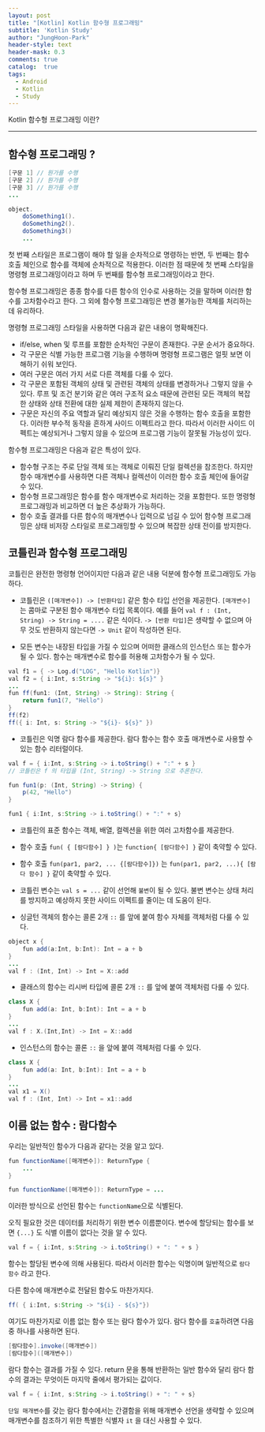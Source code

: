 ```yaml
---
layout: post
title: "[Kotlin] Kotlin 함수형 프로그래밍"
subtitle: 'Kotlin Study'
author: "JungHoon-Park"
header-style: text
header-mask: 0.3
comments: true
catalog:  true
tags:
  - Android
  - Kotlin
  - Study
---
```


Kotlin 함수형 프로그래밍 이란?

---

## 함수형 프로그래밍 ?

~~~java
[구문 1] // 뭔가를 수행
[구문 2] // 뭔가를 수행
[구문 3] // 뭔가를 수행
...
~~~


~~~java
object.
    doSomething1().
    doSomething2().
    doSomething3()
    ...
~~~

첫 번째 스타일은 프로그램이 해야 할 일을 순차적으로 명령하는 반면, 두 번째는 함수 호출 체인으로 함수를 객체에 순차적으로 적용한다.
이러한 점 때문에 첫 번째 스타일을 명령형 프로그래밍이라고 하며 두 번째를 함수형 프로그래밍이라고 한다.

함수형 프로그래밍은 종종 함수를 다른 함수의 인수로 사용하는 것을 말하며 이러한 함수를 고차함수라고 한다. 그 외에 함수형 프로그래밍은 변경 불가능한 객체를 처리하는데 유리하다.


명령형 프로그래밍 스타일을 사용하면 다음과 같은 내용이 명확해진다.
- if/else, when 및 루프를 포함한 순차적인 구문이 존재한다. 구문 순서가 중요하다.
- 각 구문은 식별 가능한 프로그램 기능을 수행하며 명령형 프로그램은 얼핏 보면 이해하기 쉬워 보인다.
- 여러 구문은 여러 가지 서로 다른 객체를 다룰 수 있다.
- 각 구문은 포함된 객체의 상태 및 관련된 객체의 상태를 변경하거나 그렇지 않을 수 있다. 루프 및 조건 분기와 같은 여러 구조적 요소 때문에 관련된 모든 객체의 복잡한 상태와 상태 전환에 대한 실제 제한이 존재하지 않는다.
- 구문은 자신의 주요 역할과 달리 예상되지 않은 것을 수행하는 함수 호출을 포함한다. 이러한 부수적 동작을 흔하게 사이드 이펙트라고 한다. 따라서 이러한 사이드 이펙트는 예상되거나 그렇지 않을 수 있으며 프로그램 기능이 잘못될 가능성이 있다.


함수형 프로그래밍은 다음과 같은 특성이 있다.
- 함수형 구조는 주로 단일 객체 또는 객체로 이뤄진 단일 컬렉션을 참조한다. 하지만 함수 매개변수를 사용하면 다른 객체나 컬렉션이 이러한 함수 호출 체인에 들어갈 수 있다.
- 함수형 프로그래밍은 함수를 함수 매개변수로 처리하는 것을 포함한다. 또한 명령형 프로그래밍과 비교하면 더 높은 추상화가 가능하다.
- 함수 호출 결과를 다른 함수의 매개변수나 입력으로 넘길 수 있어 함수형 프로그래밍은 상태 비저장 스타일로 프로그래밍할 수 있으며 복잡한 상태 전이를 방지한다.


## 코틀린과 함수형 프로그래밍

코틀린은 완전한 명령형 언어이지만 다음과 같은 내용 덕분에 함수형 프로그래밍도 가능하다.

- 코틀린은 `([매개변수]) -> [반환타입]` 같은 함수 타입 선언을 제공한다. `[매개변수]`는 콤마로 구분된 함수 매개변수 타입 목록이다.
예를 들어 `val f : (Int, String) -> String = ....` 같은 식이다. `-> [반환 타입]`은 생략할 수 없으며 아무 것도 반환하지 않는다면 `-> Unit` 같이 작성하면 된다.

- 모든 변수는 내장된 타입을 가질 수 있으며 어떠한 클래스의 인스턴스 또는 함수가 될 수 있다. 함수는 매개변수로 함수를 허용해 고차함수가 될 수 있다.
~~~java
val f1 = { -> Log.d("LOG", "Hello Kotlin")}
val f2 = { i:Int, s:String -> "${i}: ${s}" }
...
fun ff(fun1: (Int, String) -> String): String {
    return fun1(7, "Hello")
}
ff(f2)
ff({ i: Int, s: String -> "${i}- ${s}" })
~~~

- 코틀린은 익명 람다 함수를 제공한다. 람다 함수는 함수 호출 매개변수로 사용할 수 있는 함수 리터럴이다.

~~~java
val f = { i:Int, s:String -> i.toString() + ":" + s }
// 코틀린은 f 의 타입을 (Int, String) -> String 으로 추론한다.

fun fun1(p: (Int, String) -> String) {
    p(42, "Hello")
}

fun1 { i:Int, s:String -> i.toString() + ":" + s}
~~~

- 코틀린의 표준 함수는 객체, 배열, 컬렉션을 위한 여러 고차함수를 제공한다.

- 함수 호출 `fun( { [람다함수] } )`는 `function{ [람다함수] }` 같이 축약할 수 있다.

- 함수 호출 `fun(par1, par2, ... {[람다함수]})` 는 `fun(par1, par2, ...){ [람다 함수] }` 같이 축약할 수 있다.

- 코틀린 변수는 `val s = ...` 같이 선언해 `불변`이 될 수 있다. 불변 변수는 상태 처리를 방지하고 예상하지 못한 사이드 이펙트를 줄이는 데 도움이 된다.

- 싱글턴 객체의 함수는 콜론 2개 `::` 를 앞에 붙여 함수 자체를 객체처럼 다룰 수 있다.
~~~java
object x {
    fun add(a:Int, b:Int): Int = a + b
}
...
val f : (Int, Int) -> Int = X::add
~~~

- 클래스의 함수는 리시버 타입에 콜론 2개 `::` 를 앞에 붙여 객체처럼 다룰 수 있다.
~~~java
class X {
    fun add(a: Int, b:Int): Int = a + b
}
...
val f : X.(Int,Int) -> Int = X::add
~~~

- 인스턴스의 함수는 콜론 `::` 을 앞에 붙여 객체처럼 다룰 수 있다.
~~~java
class X {
    fun add(a: Int, b:Int): Int = a + b
}
...
val x1 = X()
val f : (Int, Int) -> Int = x1::add
~~~


## 이름 없는 함수 : 람다함수

우리는 일반적인 함수가 다음과 같다는 것을 알고 있다.

~~~java
fun functionName([매개변수]): ReturnType {
    ...
}

fun functionName([매개변수]): ReturnType = ...
~~~

이러한 방식으로 선언된 함수는 `functionName`으로 식별된다.

오직 필요한 것은 데이터를 처리하기 위한 변수 이름뿐이다. 변수에 할당되는 함수를 보면 `{...}` 도 식별 이름이 없다는 것을 알 수 있다.

~~~java
val f = { i:Int, s:String -> i.toString() + ": " + s }
~~~

함수는 할당된 변수에 의해 사용된다. 따라서 이러한 함수는 익명이며 일반적으로 `람다 함수` 라고 한다.


다른 함수에 매개변수로 전달된 함수도 마찬가지다.

~~~java
ff( { i:Int, s:String -> "${i} - ${s}"})
~~~

여기도 마찬가지로 이름 없는 함수 또는 람다 함수가 있다. 람다 함수를 `호출`하려면 다음 중 하나를 사용하면 된다.

~~~java
[람다함수].invoke([매개변수])
[람다함수]([매개변수])
~~~

람다 함수는 결과를 가질 수 있다. return 문을 통해 반환하는 일반 함수와 달리 람다 함수의 결과는 무엇이든 마지막 줄에서 평가되는 값이다.

~~~java
val f = { i:Int, s:String -> i.toString() + ": " + s}
~~~

`단일 매개변수`를 갖는 람다 함수에서는 간결함을 위해 매개변수 선언을 생략할 수 있으며 매개변수를 참조하기 위한 특별한 식별자 `it` 을 대신 사용할 수 있다.








